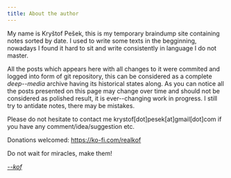 ```yaml
---
title: About the author
---
```


My name is Kryštof Pešek, this is my temporary braindump site containing notes sorted by date. I used to write some texts in the begginning, nowadays I found it hard to sit and write consistently in language I do not master.

All the posts which appears here with all changes to it were commited and logged into form of git repository, this can be considered as a complete _deep--media_ archive having its historical states along. As you can notice all the posts presented on this page may change over time and should not be considered as polished result, it is ever--changing work in progress. I still try to antidate notes, there may be mistakes.



Please do not hesitate to contact me krystof[dot]pesek[at]gmail[dot]com if you have any comment/idea/suggestion etc.

Donations welcomed: https://ko-fi.com/realkof

Do not wait for miracles, make them!

[_--kof_](https://github.com/k0f)
